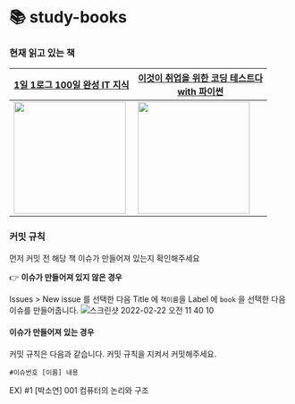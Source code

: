 # 📚 study-books

### 현재 읽고 있는 책 
|[1일 1로그 100일 완성 IT 지식](https://github.com/Do-you-know-this/study-books/tree/master/1%EC%9D%BC_1%EB%A1%9C%EA%B7%B8_100%EC%9D%BC_%EC%99%84%EC%84%B1_IT_%EC%A7%80%EC%8B%9D)|[이것이 취업을 위한 코딩 테스트다<br>with 파이썬](http://www.yes24.com/Product/Goods/91433923)|
|---|---|
|[<img src="https://user-images.githubusercontent.com/39696812/155275874-6b05fd93-4153-4af0-8b0d-8e3fad90d0dc.png" width="200px">](http://image.yes24.com/goods/105803863/XL)| [<img src="https://user-images.githubusercontent.com/39696812/155290341-fb4b74fb-975f-4243-a638-37081bfcec6c.png" width="200px">](http://image.yes24.com/goods/105803863/XL)     |


### 커밋 규칙
먼저 커밋 전 해당 책 이슈가 만들어져 있는지 확인해주세요

👉 **이슈가 만들어져 있지 않은 경우**

Issues > New issue 를 선택한 다음 Title 에 `책이름`을 Label 에 `book` 을 선택한 다음 이슈를 만들어줍니다.
![스크린샷 2022-02-22 오전 11 40 10](https://user-images.githubusercontent.com/39696812/155053264-7ee503ff-0aac-4d91-89e2-b9b730f765c6.png)

#### 이슈가 만들어져 있는 경우 
커밋 규칙은 다음과 같습니다. 커밋 규칙을 지켜서 커밋해주세요.

```
#이슈번호 [이름] 내용
```
EX) #1 [박소연] 001 컴퓨터의 논리와 구조
